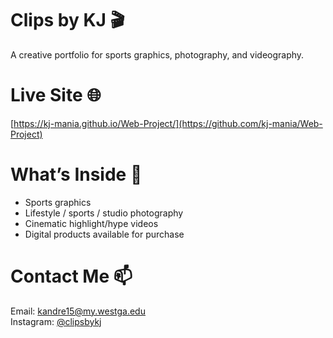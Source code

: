 # Clips by KJ 🎬
A creative portfolio for sports graphics, photography, and videography.

# Live Site 🌐 
[https://kj-mania.github.io/Web-Project/](https://github.com/kj-mania/Web-Project)

# What’s Inside 🎯
- Sports graphics
- Lifestyle / sports / studio photography
- Cinematic highlight/hype videos
- Digital products available for purchase

# Contact Me 📫
Email: [kandre15@my.westga.edu](mailto:kandre15@my.westga.edu)  
Instagram: [@clipsbykj](https://www.instagram.com/clipsbykj)
